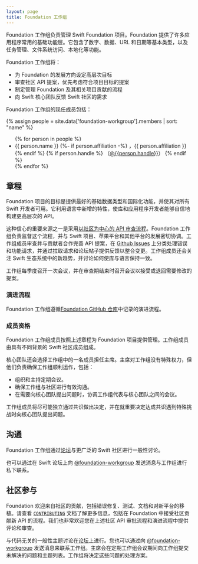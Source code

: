 ```yaml
---
layout: page
title: Foundation 工作组
---
```


Foundation 工作组负责管理 Swift Foundation 项目。Foundation 提供了许多应用程序常用的基础功能层。它包含了数字、数据、URL 和日期等基本类型，以及任务管理、文件系统访问、本地化等功能。

Foundation 工作组将：

* 为 Foundation 的发展方向设定高层次目标
* 审查社区 API 提案，优先考虑符合项目目标的提案
* 制定管理 Foundation 及其相关项目贡献的流程
* 向 Swift 核心团队反馈 Swift 社区的需求

Foundation 工作组的现任成员包括：

{% assign people = site.data['foundation-workgroup'].members | sort: "name" %}
<ul>
{% for person in people %}
<li>{{ person.name }}
{%- if person.affiliation -%}
，{{ person.affiliation }}
{% endif %}
{% if person.handle %}
（<a href="https://forums.swift.org/new-message?username={{person.handle}}">@{{person.handle}}</a>）
{% endif %}
</li>
{% endfor %}
</ul>


## 章程

Foundation 项目的目标是提供最好的基础数据类型和国际化功能，并使其对所有 Swift 开发者可用。它利用语言中新增的特性，使库和应用程序开发者能够自信地构建更高层次的 API。

这种信心的重要来源之一是采用[以社区为中心的 API 审查流程](https://github.com/swiftlang/swift-foundation/blob/main/Evolution.md)。Foundation 工作组负责监督这个流程，并与 Swift 项目、苹果平台和其他平台的发展密切协调。工作组成员审查并与贡献者合作完善 API 提案，在 [Github Issues](https://github.com/swiftlang/swift-foundation/issues) 上分类处理错误和功能请求，并通过拉取请求和论坛帖子提供反馈以整合变更。工作组成员还会关注 Swift 生态系统中的新趋势，并讨论如何使库与语言保持一致。

工作组每季度召开一次会议，并在审查期结束时召开会议以接受或退回需要修改的提案。

### 演进流程

Foundation 工作组遵循[Foundation GitHub 仓库](https://github.com/swiftlang/swift-foundation/blob/main/Evolution.md)中记录的演进流程。

### 成员资格

Foundation 工作组成员按照上述章程为 Foundation 项目提供管理。工作组成员由具有不同背景的 Swift 社区成员组成。

核心团队还会选择工作组中的一名成员担任主席。主席对工作组没有特殊权力，但他们负责确保工作组顺利运作，包括：

* 组织和主持定期会议。
* 确保工作组与社区进行有效沟通。
* 在需要向核心团队提出问题时，协调工作组代表与核心团队之间的会议。

工作组成员将尽可能独立通过共识做出决定，并在就重要决定达成共识遇到特殊挑战时向核心团队提出问题。

## 沟通

Foundation 工作组通过[论坛](https://forums.swift.org/c/related-projects/foundation/99)与更广泛的 Swift 社区进行一般性讨论。

也可以通过在 Swift 论坛上向 [@foundation-workgroup](https://forums.swift.org/new-message?groupname=foundation-workgroup) 发送消息与工作组进行私下联系。

## 社区参与

Foundation 欢迎来自社区的贡献，包括错误修复、测试、文档和对新平台的移植。请查看 [`CONTRIBUTING`](https://github.com/apple/swift-foundation/blob/main/CONTRIBUTING.md) 文档了解更多信息，包括在 Foundation 中接受社区贡献新 API 的流程。我们也非常欢迎您在上述社区 API 审批流程和演进流程中提供评论和审查。

与代码无关的一般性主题讨论在[论坛](https://forums.swift.org/c/related-projects/foundation/99)上进行。您也可以通过向 [@foundation-workgroup](https://forums.swift.org/new-message?groupname=foundation-workgroup) 发送消息来联系工作组。主席会在定期工作组会议期间向工作组提交未解决的问题和主题列表。工作组将决定这些问题的处理方案。 

